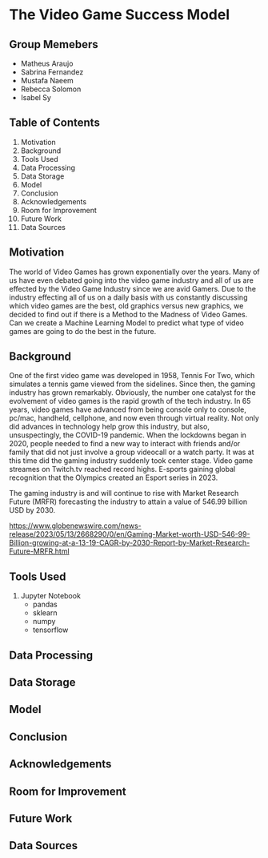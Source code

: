 # The Video Game Success Model
## Group Memebers
- Matheus Araujo
- Sabrina Fernandez
-  Mustafa Naeem
-  Rebecca Solomon
-  Isabel Sy

## Table of Contents
1. Motivation
2. Background
3. Tools Used
4. Data Processing
5. Data Storage
6. Model
7. Conclusion
8. Acknowledgements
9. Room for Improvement
10. Future Work
11. Data Sources

## Motivation

The world of Video Games has grown exponentially over the years. Many of us have even debated going into the video game industry and all of us are effected by the Video Game Industry since we are avid Gamers. Due to the industry effecting all of us on a daily basis with us constantly discussing which video games are the best, old graphics versus new graphics, we decided to find out if there is a Method to the Madness of Video Games. Can we create a Machine Learning Model to predict what type of video games are going to do the best in the future.

## Background

  One of the first video game was developed in 1958, Tennis For Two, which simulates a tennis game viewed from the sidelines. Since then, the gaming industry has grown remarkably. Obviously, the number one catalyst for the evolvement of video games is the rapid growth of the tech industry. In 65 years, video games have advanced from being console only to console, pc/mac, handheld, cellphone, and now even through virtual reality. 
  Not only did advances in technology help grow this industry, but also, unsuspectingly, the COVID-19 pandemic. When the lockdowns began in 2020, people needed to find a new way to interact with friends and/or family that did not just involve a group videocall or a watch party. It was at this time did the gaming industry suddenly took center stage. Video game streames on Twitch.tv reached record highs. E-sports gaining global recognition that the Olympics created an Esport series in 2023. 

The gaming industry is and will continue to rise with Market Research Future (MRFR) forecasting the industry to attain a value of 546.99 billion USD by 2030.  
  
https://www.globenewswire.com/news-release/2023/05/13/2668290/0/en/Gaming-Market-worth-USD-546-99-Billion-growing-at-a-13-19-CAGR-by-2030-Report-by-Market-Research-Future-MRFR.html

## Tools Used
1. Jupyter Notebook
      - pandas
      - sklearn
      - numpy
      - tensorflow
## Data Processing
## Data Storage
## Model
## Conclusion
## Acknowledgements
## Room for Improvement
## Future Work
## Data Sources
